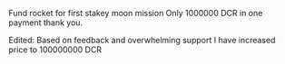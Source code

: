 Fund rocket for first stakey moon mission
Only 1000000 DCR in one payment thank you. 

Edited:
Based on feedback and overwhelming support I have increased price to  100000000 DCR
